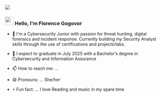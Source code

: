 
<a href="https://www.linkedin.com/in/florencegogovor/" target="_blank"><img src="https://img.shields.io/badge/-LinkedIn-0072b1?&style=for-the-badge&logo=linkedin&logoColor=white" /></a>
<h3><img src="https://media.giphy.com/media/hvRJCLFzcasrR4ia7z/giphy.gif" width="28">
Hello, I'm Florence Gogovor </h3>

<!--
**Florence Gogovor** is a ✨ _special_ ✨ repository because its `README.md` (this file) appears on your GitHub profile.

Here are some ideas to get you started:
-->
- 🔭 I'm a Cybersecurity Junior with passion for threat hunting, digital forensics and incident response. Currently building my Security Analyst skills through the use of certifications and projects/labs.
- 🌱 I expect to graduate in July 2025 with a Bachelor’s degree in Cybersecurity and Information Assurance

- 📫 How to reach me: ... 
                        
- 😄 Pronouns: ... She/her
- ⚡ Fun fact: ... I love Reading and music in my spare time

